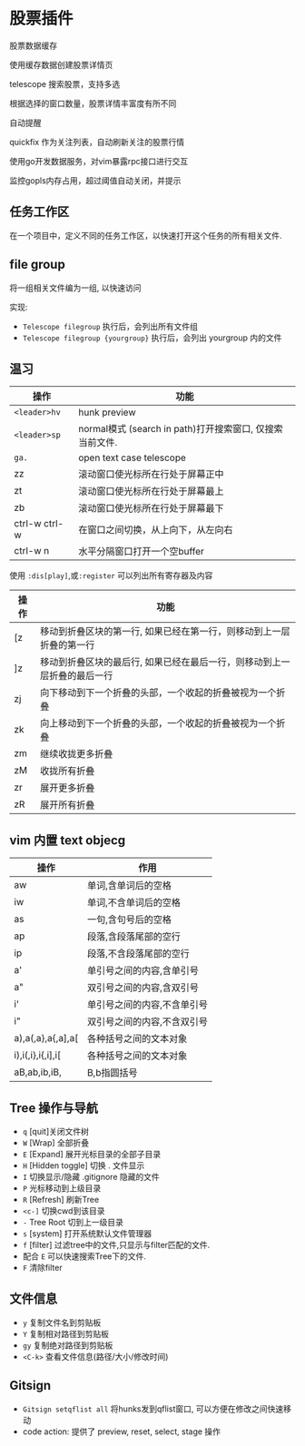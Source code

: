 股票插件
=======

股票数据缓存

使用缓存数据创建股票详情页

telescope 搜索股票，支持多选

根据选择的窗口数量，股票详情丰富度有所不同

自动提醒	

quickfix 作为关注列表，自动刷新关注的股票行情

使用go开发数据服务，对vim暴露rpc接口进行交互

监控gopls内存占用，超过阈值自动关闭，并提示

任务工作区
----------

在一个项目中，定义不同的任务工作区，以快速打开这个任务的所有相关文件.

file group
---------

将一组相关文件编为一组, 以快速访问

实现:

* `Telescope filegroup` 执行后，会列出所有文件组
* `Telescope filegroup {yourgroup}` 执行后，会列出 yourgroup 内的文件

温习
----

| 操作          | 功能                                                     |
|---------------|----------------------------------------------------------|
| `<leader>hv`  | hunk preview                                             |
| `<leader>sp`  | normal模式 (search in path)打开搜索窗口, 仅搜索当前文件. |
| `ga.`         | open text case telescope                                 |
| zz            | 滚动窗口使光标所在行处于屏幕正中                         |
| zt            | 滚动窗口使光标所在行处于屏幕最上                         |
| zb            | 滚动窗口使光标所在行处于屏幕最下                         |
| ctrl-w ctrl-w | 在窗口之间切换，从上向下，从左向右                       |
| ctrl-w n      | 水平分隔窗口打开一个空buffer                             |

使用 `:dis[play]`,或`:register` 可以列出所有寄存器及内容

| 操作 | 功能                                                                     |
|------|--------------------------------------------------------------------------|
| [z   | 移动到折叠区块的第一行, 如果已经在第一行，则移动到上一层折叠的第一行     |
| ]z   | 移动到折叠区块的最后行, 如果已经在最后一行，则移动到上一层折叠的最后一行 |
| zj   | 向下移动到下一个折叠的头部，一个收起的折叠被视为一个折叠                 |
| zk   | 向上移动到下一个折叠的头部，一个收起的折叠被视为一个折叠                 |
| zm   | 继续收拢更多折叠                                                         |
| zM   | 收拢所有折叠                                                             |
| zr   | 展开更多折叠                                                             |
| zR   | 展开所有折叠                                                             |

## vim 内置 text objecg

| 操作              | 作用                        |
| --------          | --------------------------- |
| aw                | 单词,含单词后的空格         |
| iw                | 单词,不含单词后的空格       |
| as                | 一句,含句号后的空格         |
| ap                | 段落,含段落尾部的空行       |
| ip                | 段落,不含段落尾部的空行     |
| a'                | 单引号之间的内容,含单引号   |
| a"                | 双引号之间的内容,含双引号   |
| i'                | 单引号之间的内容,不含单引号 |
| i"                | 双引号之间的内容,不含双引号 |
| a),a(,a},a{,a],a[ | 各种括号之间的文本对象      |
| i),i(,i},i{,i],i[ | 各种括号之间的文本对象      |
| aB,ab,ib,iB,      | B,b指圆括号                 |


## Tree 操作与导航

- `q` [quit]关闭文件树
- `W` [Wrap] 全部折叠
- `E` [Expand] 展开光标目录的全部子目录
- `H`  [Hidden toggle] 切换 . 文件显示
- `I` 切换显示/隐藏 .gitignore 隐藏的文件
- `P` 光标移动到上级目录
- `R` [Refresh] 刷新Tree
- `<c-]` 切换cwd到该目录
- `-` Tree Root 切到上一级目录
- `s` [system]  打开系统默认文件管理器
- `f` [filter] 过滤tree中的文件,只显示与filter匹配的文件. 
- 配合 `E` 可以快速搜索Tree下的文件. 
- `F` 清除filter

## 文件信息

- `y`    复制文件名到剪贴板
- `Y`    复制相对路径到剪贴板
- `gy`   复制绝对路径到剪贴板
- `<C-k>` 查看文件信息(路径/大小/修改时间)

## Gitsign

* `Gitsign setqflist all` 将hunks发到qflist窗口, 可以方便在修改之间快速移动
* code action: 提供了 preview, reset, select, stage 操作
